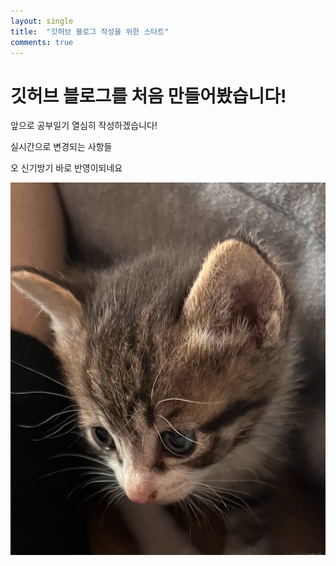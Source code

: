 ```yaml
---
layout: single
title:  "깃허브 블로그 작성을 위한 스타트"
comments: true
---
```


# 깃허브 블로그를 처음 만들어봤습니다!

앞으로 공부일기 열심히 작성하겠습니다!

실시간으로 변경되는 사항들

오 신기방기 바로 반영이되네요

![부기애기때](../images2025-02-25-first/부기애기때.jpg)
